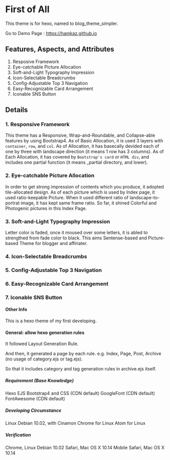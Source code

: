# First of All
This theme is for hexo, named to blog_theme_simpler.

Go to Demo Page : https://hamkaz.github.io

## Features, Aspects, and Attributes
1. Resposive Framework
2. Eye-catchable Picture Allocation
3. Soft-and-Light Typography Impression
4. Icon-Selectable Breadcrumbs
5. Config-Adjustable Top 3 Navigation
6. Easy-Recognizable Card Arrangement
7. Iconable SNS Button 

## Details
### 1. Responsive Framework
This theme has a Responsive, Wrap-and-Roundable, and Collapse-able features by using Bootstrap4.
As of Basic Allocation, it is used 3 layers with `container`, `row`, and `col`.
As of Allocation, it has basecally devided each of one by three with landscape direction (it means 1 row has 3 columns).
As of Each Allocation, it has covered by `Bootstrap's card` or `HTML div`, and includes one partial function (it means _partial directory, and lower).

### 2. Eye-catchable Picture Allocation
In order to get strong impression of contents which you produce, it adopted tile-allocated design.
As of each picture which is used by Index page, it used ratio-keepable Picture.
When it used different ratio of landscape-to-portrat image, it has kept same frame ratio.
So far, it shined Colorful and Photogenic pictures in this Index Page.

### 3. Soft-and-Light Typography Impression
Letter color is faded, once it moused over some letters, it is abled to strengthed from fade color to black. 
This aims Sentense-based and Picture-based Theme for blogger and affiriater.

### 4. Icon-Selectable Breadcrumbs

### 5. Config-Adjustable Top 3 Navigation

### 6. Easy-Recognizable Card Arrangement

### 7. Iconable SNS Button 


#### Other Info
This is a hexo theme of my first developing.

#### General: allow hexo generation rules
It followed Layout Generation Rule.

And then, it generated a page by each rule.
e.g. Index, Page, Post, Archive (no usage of category.ejs or tag.ejs).

So that it includes category and tag generation rules in archive.ejs itself. 

##### Requirement (Base Knowledge)
Hexo
EJS
Bootstrap4 and CSS (CDN default)
GoogleFont (CDN default)
FontAwesome (CDN default)

##### Developing Circumstance
Linux Debian 10.02, with Cinamon
Chrome for Linux
Atom for Linux

##### Verification
Chrome, Linux Debian 10.02
Safari, Mac OS X 10.14
Mobile Safari, Mac OS X 10.14
